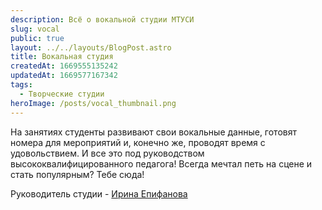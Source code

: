 ```yaml
---
description: Всё о вокальной студии МТУСИ
slug: vocal
public: true
layout: ../../layouts/BlogPost.astro
title: Вокальная студия
createdAt: 1669555135242
updatedAt: 1669577167342
tags:
  - Творческие студии
heroImage: /posts/vocal_thumbnail.png
---
```



На занятиях студенты развивают свои вокальные данные, готовят номера для мероприятий и, конечно же, проводят время с удовольствием. И все это под руководством высококвалифицированного педагога!
Всегда мечтал петь на сцене и стать популярным? Тебе сюда!

Руководитель студии - [Ирина Епифанова](https://vk.com/id241400227)